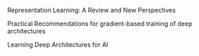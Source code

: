 Representation Learning: A Review and New Perspectives

Practical Recommendations for gradient-based training of deep architectures

Learning Deep Architectures for AI
